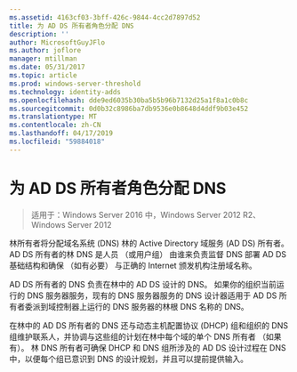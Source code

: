 ```yaml
---
ms.assetid: 4163cf03-3bff-426c-9844-4cc2d7897d52
title: 为 AD DS 所有者角色分配 DNS
description: ''
author: MicrosoftGuyJFlo
ms.author: joflore
manager: mtillman
ms.date: 05/31/2017
ms.topic: article
ms.prod: windows-server-threshold
ms.technology: identity-adds
ms.openlocfilehash: dde9ed6035b30ba5b5b96b7132d25a1f8a1c0b8c
ms.sourcegitcommit: 0d0b32c8986ba7db9536e0b8648d4ddf9b03e452
ms.translationtype: MT
ms.contentlocale: zh-CN
ms.lasthandoff: 04/17/2019
ms.locfileid: "59884018"
---
```

# <a name="assigning-the-dns-for-ad-ds-owner-role"></a>为 AD DS 所有者角色分配 DNS

>适用于：Windows Server 2016 中，Windows Server 2012 R2、 Windows Server 2012

林所有者将分配域名系统 (DNS) 林的 Active Directory 域服务 (AD DS) 所有者。 AD DS 所有者的林 DNS 是人员 （或用户组） 由谁来负责监督 DNS 部署 AD DS 基础结构和确保 （如有必要） 与正确的 Internet 颁发机构注册域名称。  
  
AD DS 所有者的 DNS 负责在林中的 AD DS 设计的 DNS。 如果你的组织当前运行的 DNS 服务器服务，现有的 DNS 服务器服务的 DNS 设计器适用于 AD DS 所有者委派到域控制器上运行的 DNS 服务器的林根 DNS 名称的 DNS。  
  
在林中的 AD DS 所有者的 DNS 还与动态主机配置协议 (DHCP) 组和组织的 DNS 组维护联系人，并协调与这些组的计划在林中每个域的单个 DNS 所有者 （如果有）。 林 DNS 所有者可确保 DHCP 和 DNS 组所涉及的 AD DS 设计过程在 DNS 中，以便每个组已意识到 DNS 的设计规划，并且可以提前提供输入。  
  


